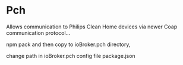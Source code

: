 # Pch
Allows communication to Philips Clean Home devices via newer Coap communication protocol...

npm pack and then copy to ioBroker.pch directory,

change path in ioBroker.pch config file package.json
